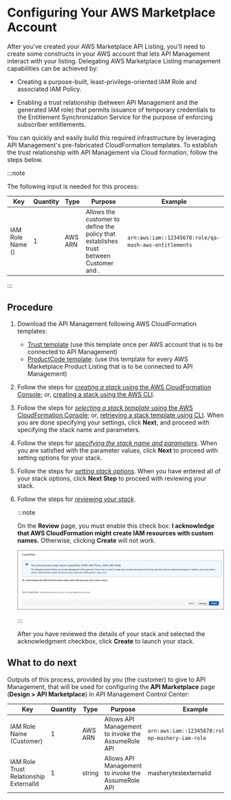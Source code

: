 ﻿---
sidebar_position: 4
---

# Configuring Your AWS Marketplace Account

<head>
  <meta name="guidename" content="API Management"/>
  <meta name="context" content="GUID-46240121-e483-492e-9c2f-bc853706f538"/>
</head>

After you've created your AWS Marketplace API Listing, you'll need to create some constructs in your AWS account that lets API Management interact with your listing. Delegating AWS Marketplace Listing management capabilities can be achieved by:

- Creating a purpose-built, least-privilege-oriented IAM Role and associated IAM Policy.

- Enabling a trust relationship (between API Management and the generated IAM role) that permits issuance of temporary credentials to the Entitlement Synchronization Service for the purpose of enforcing subscriber entitlements.

You can quickly and easily build this required infrastructure by leveraging API Management's pre-fabricated CloudFormation templates. To establish the trust relationship with API Management via Cloud formation, follow the steps below.  

:::note

The following input is needed for this process: 

|**Key** |**Quantity** |**Type** |**Purpose** |**Example** |
| ------- | ------- | ------- | ------- | -------|
|IAM Role Name () |1 |AWS ARN |Allows the customer to define the policy that establishes trust between Customer and . |`arn:aws:iam::12345678:role/qa-mash-aws-entitlements`|

:::

## Procedure

1. Download the API Management following AWS CloudFormation templates: 

   - [Trust template](http://docs.mashery.com/tibco-mashery-aws-mp-trust-v5.0-rc.json) (use this template once per AWS account that is to be connected to API Management) 

   <!-- Comment from Deepak: These URLs work, but we need to evaluate and posisbly change them if they are also being hosted somewhere on Boomi. -->

   - [ProductCode template](http://docs.mashery.com/tibco-mashery-aws-mp-new-product-code-v5.0-rc.json): (use this template for every AWS Marketplace Product Listing that is to be connected to API Management) 

2. Follow the steps for [*creating a stack* using the AWS CloudFormation Console](https://docs.aws.amazon.com/AWSCloudFormation/latest/UserGuide/cfn-console-create-stack.html); or, [creating a stack using the AWS CLI](https://docs.aws.amazon.com/AWSCloudFormation/latest/UserGuide/using-cfn-cli-creating-stack.html). 

3. Follow the steps for [*selecting a stack template* using the AWS CloudFormation Console](https://docs.aws.amazon.com/AWSCloudFormation/latest/UserGuide/cfn-console-create-stack.html); or, [retrieving a stack template using CLI](https://docs.aws.amazon.com/AWSCloudFormation/latest/UserGuide/using-cfn-get-template.html). When you are done specifying your settings, click **Next**, and proceed with specifying the stack name and parameters. 

4. Follow the steps for [*specifying the stack name and parameters*](https://docs.aws.amazon.com/AWSCloudFormation/latest/UserGuide/cfn-using-console-create-stack-parameters.html). When you are satisfied with the parameter values, click **Next** to proceed with setting options for your stack. 

5. Follow the steps for [*setting stack options*](https://docs.aws.amazon.com/AWSCloudFormation/latest/UserGuide/cfn-console-add-tags.html). When you have entered all of your stack options, click **Next Step** to proceed with reviewing your stack. 

6. Follow the steps for [*reviewing your stack*](https://docs.aws.amazon.com/AWSCloudFormation/latest/UserGuide/cfn-using-console-create-stack-review.html). 

   :::note
   
   On the **Review** page, you must enable this check box: **I acknowledge that AWS CloudFormation might create IAM resources with custom names.** Otherwise, clicking **Create** will not work. 

   ![image](../../Images/cloud_formation_create_stack_checkbox.jpg)

   :::

   After you have reviewed the details of your stack and selected the acknowledgment checkbox, click **Create** to launch your stack. 

## What to do next

Outputs of this process, provided by you (the customer) to give to API Management, that will be used for configuring the **API Marketplace** page (**Design > API Marketplace**) in API Management Control Center: 

|**Key** |**Quantity** |**Type** |**Purpose** |**Example** |
| ------- | ------- | ------- | ------- | ------- |
|IAM Role Name (Customer) |1 |AWS ARN |Allows API Management to invoke the AssumeRole API |`arn:aws:iam::12345678:role/aws-mp-mashery-iam-role` |
|IAM Role Trust Relationship ExternalId |1 |string |Allows API Management to invoke the AssumeRole API |masherytestexternalid |

